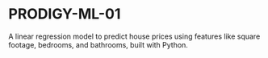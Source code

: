 # PRODIGY-ML-01
A linear regression model to predict house prices using features like square footage, bedrooms, and bathrooms, built with Python.
